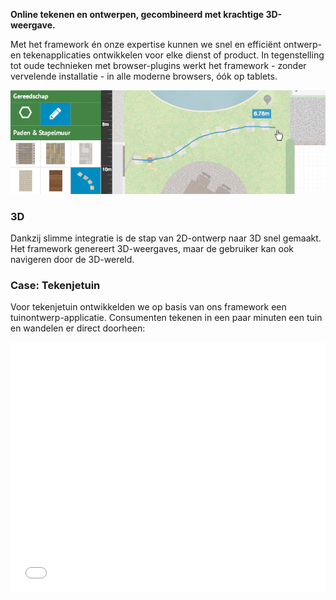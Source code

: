 **Online tekenen en ontwerpen, gecombineerd met krachtige 3D-weergave.**

Met het framework én onze expertise kunnen we snel en efficiënt ontwerp- en tekenapplicaties ontwikkelen voor elke dienst of product. In tegenstelling tot oude technieken met browser-plugins werkt het framework - zonder vervelende installatie - in alle moderne browsers, óók op tablets.

![3d Tools](/img/portfolio/3d-tools.png)

### 3D

Dankzij slimme integratie is de stap van 2D-ontwerp naar 3D snel gemaakt. Het framework genereert 3D-weergaves, maar de gebruiker kan ook navigeren door de 3D-wereld.

### Case: Tekenjetuin

Voor tekenjetuin ontwikkelden we op basis van ons framework een tuinontwerp-applicatie. Consumenten tekenen in een paar minuten een tuin en wandelen er direct doorheen:

<iframe src="//player.vimeo.com/video/92336174?portrait=0&title=0&badge=0&byline=0" width="100%" height="400" frameborder="0" webkitallowfullscreen mozallowfullscreen allowfullscreen></iframe>
